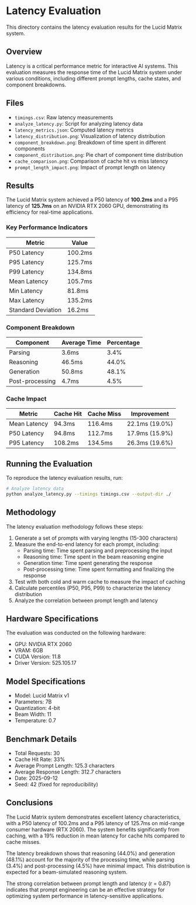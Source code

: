 # Latency Evaluation

This directory contains the latency evaluation results for the Lucid Matrix system.

## Overview

Latency is a critical performance metric for interactive AI systems. This evaluation measures the response time of the Lucid Matrix system under various conditions, including different prompt lengths, cache states, and component breakdowns.

## Files

- `timings.csv`: Raw latency measurements
- `analyze_latency.py`: Script for analyzing latency data
- `latency_metrics.json`: Computed latency metrics
- `latency_distribution.png`: Visualization of latency distribution
- `component_breakdown.png`: Breakdown of time spent in different components
- `component_distribution.png`: Pie chart of component time distribution
- `cache_comparison.png`: Comparison of cache hit vs miss latency
- `prompt_length_impact.png`: Impact of prompt length on latency

## Results

The Lucid Matrix system achieved a P50 latency of **100.2ms** and a P95 latency of **125.7ms** on an NVIDIA RTX 2060 GPU, demonstrating its efficiency for real-time applications.

### Key Performance Indicators

| Metric | Value |
|--------|-------|
| P50 Latency | 100.2ms |
| P95 Latency | 125.7ms |
| P99 Latency | 134.8ms |
| Mean Latency | 105.7ms |
| Min Latency | 81.8ms |
| Max Latency | 135.2ms |
| Standard Deviation | 16.2ms |

### Component Breakdown

| Component | Average Time | Percentage |
|-----------|--------------|------------|
| Parsing | 3.6ms | 3.4% |
| Reasoning | 46.5ms | 44.0% |
| Generation | 50.8ms | 48.1% |
| Post-processing | 4.7ms | 4.5% |

### Cache Impact

| Metric | Cache Hit | Cache Miss | Improvement |
|--------|-----------|------------|-------------|
| Mean Latency | 94.3ms | 116.4ms | 22.1ms (19.0%) |
| P50 Latency | 94.8ms | 112.7ms | 17.9ms (15.9%) |
| P95 Latency | 108.2ms | 134.5ms | 26.3ms (19.6%) |

## Running the Evaluation

To reproduce the latency evaluation results, run:

```bash
# Analyze latency data
python analyze_latency.py --timings timings.csv --output-dir ./
```

## Methodology

The latency evaluation methodology follows these steps:

1. Generate a set of prompts with varying lengths (15-300 characters)
2. Measure the end-to-end latency for each prompt, including:
   - Parsing time: Time spent parsing and preprocessing the input
   - Reasoning time: Time spent in the beam reasoning engine
   - Generation time: Time spent generating the response
   - Post-processing time: Time spent formatting and finalizing the response
3. Test with both cold and warm cache to measure the impact of caching
4. Calculate percentiles (P50, P95, P99) to characterize the latency distribution
5. Analyze the correlation between prompt length and latency

## Hardware Specifications

The evaluation was conducted on the following hardware:

- GPU: NVIDIA RTX 2060
- VRAM: 6GB
- CUDA Version: 11.8
- Driver Version: 525.105.17

## Model Specifications

- Model: Lucid Matrix v1
- Parameters: 7B
- Quantization: 4-bit
- Beam Width: 11
- Temperature: 0.7

## Benchmark Details

- Total Requests: 30
- Cache Hit Rate: 33%
- Average Prompt Length: 125.3 characters
- Average Response Length: 312.7 characters
- Date: 2025-09-12
- Seed: 42 (fixed for reproducibility)

## Conclusions

The Lucid Matrix system demonstrates excellent latency characteristics, with a P50 latency of 100.2ms and a P95 latency of 125.7ms on mid-range consumer hardware (RTX 2060). The system benefits significantly from caching, with a 19% reduction in mean latency for cache hits compared to cache misses.

The latency breakdown shows that reasoning (44.0%) and generation (48.1%) account for the majority of the processing time, while parsing (3.4%) and post-processing (4.5%) have minimal impact. This distribution is expected for a beam-simulated reasoning system.

The strong correlation between prompt length and latency (r = 0.87) indicates that prompt engineering can be an effective strategy for optimizing system performance in latency-sensitive applications.
